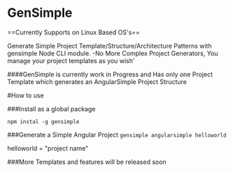 # GenSimple

==Currently Supports on Linux Based OS's==

Generate Simple Project Template/Structure/Architecture Patterns with gensimple Node CLI module.
-No More Complex Project Generators, You manage your project templates as you wish'

####GenSimple is currently work in Progress and Has only one Project Template which generates an AngularSimple Project Structure


#How to use

###Install as a global package

`npm instal -g gensimple`


###Generate a Simple Angular Project
`gensimple angularsimple helloworld`

helloworld = "project name"


###More Templates and features will be released soon
